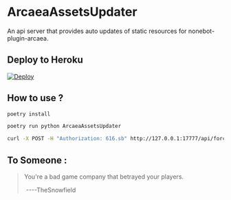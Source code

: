 # ArcaeaAssetsUpdater
An api server that provides auto updates of static resources for nonebot-plugin-arcaea.

## Deploy to Heroku

[![Deploy](https://www.herokucdn.com/deploy/button.png)](https://dashboard.heroku.com/new?template=https://github.com/AkashiCoin/ArcaeaAssetsUpdater)

## How to use ?

```bash
poetry install

poetry run python ArcaeaAssetsUpdater

curl -X POST -H "Authorization: 616.sb" http://127.0.0.1:17777/api/force_update
```

## To Someone :

> You're a bad game company that betrayed your players.
>
> ​																		----TheSnowfield

